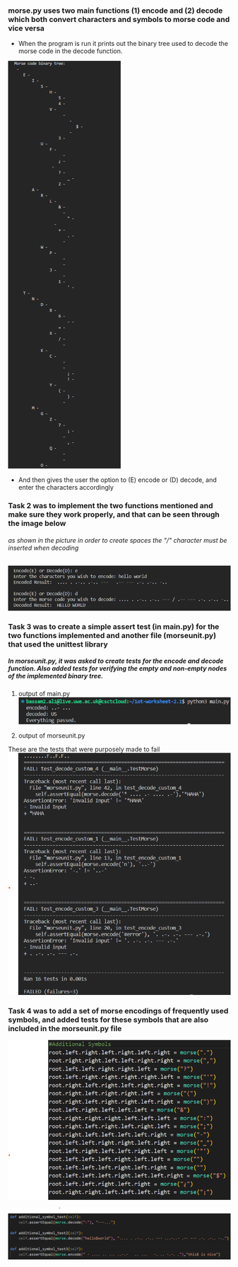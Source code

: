 ### morse.py uses two main functions (1) encode and (2) decode which both convert characters and symbols to morse code and vice versa

* When the program is run it prints out the binary tree used to decode the morse code in the decode function.

![binary tree](./binary-tree.png)

* And then gives the user the option to (E) encode or (D) decode, and enter the characters accordingly 


### Task 2 was to implement the two functions mentioned and make sure they work properly, and that can be seen through the image below

###### as shown in the picture in order to create spaces the "/" character must be inserted when decoding
![user option](./terminal-output.png)


### Task 3 was to create a simple assert test (in main.py) for the two functions implemented and another file (morseunit.py) that used the unittest library

##### In morseunit.py, it was asked to create tests for the encode and decode function. Also added tests for verifying the empty and non-empty nodes of the implemented binary tree.

1. output of main.py
![assert test](./assert-test.png)

2. output of morseunit.py

These are the tests that were purposely made to fail
![unit tests](./unit-test.png)


### Task 4 was to add a set of morse encodings of frequently used symbols, and added tests for these symbols that are also included in the morseunit.py file

![additional symbols added](./additional-symbols.png)

![tests implemented for additional symbols](./additional-symbols-test.png)

